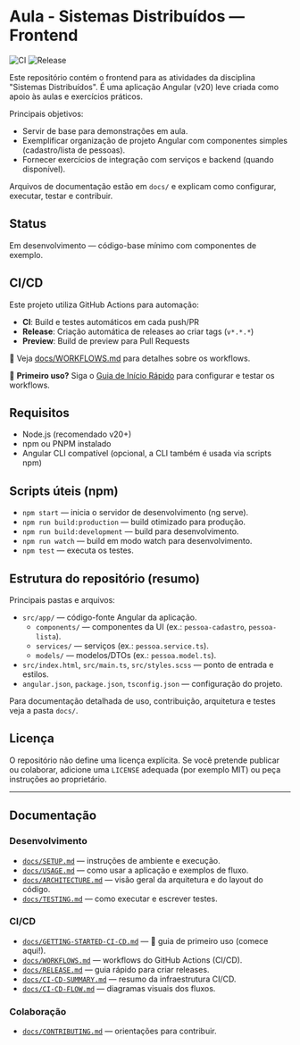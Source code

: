 # Aula - Sistemas Distribuídos — Frontend

![CI](https://github.com/mgnischor/aula-sistemas-frontend/actions/workflows/ci.yml/badge.svg)
![Release](https://github.com/mgnischor/aula-sistemas-frontend/actions/workflows/release.yml/badge.svg)

Este repositório contém o frontend para as atividades da disciplina "Sistemas Distribuídos". É uma aplicação Angular (v20) leve criada como apoio às aulas e exercícios práticos.

Principais objetivos:

-   Servir de base para demonstrações em aula.
-   Exemplificar organização de projeto Angular com componentes simples (cadastro/lista de pessoas).
-   Fornecer exercícios de integração com serviços e backend (quando disponível).

Arquivos de documentação estão em `docs/` e explicam como configurar, executar, testar e contribuir.

## Status

Em desenvolvimento — código-base mínimo com componentes de exemplo.

## CI/CD

Este projeto utiliza GitHub Actions para automação:

-   **CI**: Build e testes automáticos em cada push/PR
-   **Release**: Criação automática de releases ao criar tags (`v*.*.*`)
-   **Preview**: Build de preview para Pull Requests

📖 Veja [docs/WORKFLOWS.md](docs/WORKFLOWS.md) para detalhes sobre os workflows.

🚀 **Primeiro uso?** Siga o [Guia de Início Rápido](docs/GETTING-STARTED-CI-CD.md) para configurar e testar os workflows.

## Requisitos

-   Node.js (recomendado v20+)
-   npm ou PNPM instalado
-   Angular CLI compatível (opcional, a CLI também é usada via scripts npm)

## Scripts úteis (npm)

-   `npm start` — inicia o servidor de desenvolvimento (ng serve).
-   `npm run build:production` — build otimizado para produção.
-   `npm run build:development` — build para desenvolvimento.
-   `npm run watch` — build em modo watch para desenvolvimento.
-   `npm test` — executa os testes.

## Estrutura do repositório (resumo)

Principais pastas e arquivos:

-   `src/app/` — código-fonte Angular da aplicação.
    -   `components/` — componentes da UI (ex.: `pessoa-cadastro`, `pessoa-lista`).
    -   `services/` — serviços (ex.: `pessoa.service.ts`).
    -   `models/` — modelos/DTOs (ex.: `pessoa.model.ts`).
-   `src/index.html`, `src/main.ts`, `src/styles.scss` — ponto de entrada e estilos.
-   `angular.json`, `package.json`, `tsconfig.json` — configuração do projeto.

Para documentação detalhada de uso, contribuição, arquitetura e testes veja a pasta `docs/`.

## Licença

O repositório não define uma licença explícita. Se você pretende publicar ou colaborar, adicione uma `LICENSE` adequada (por exemplo MIT) ou peça instruções ao proprietário.

---

## Documentação

### Desenvolvimento

-   [`docs/SETUP.md`](docs/SETUP.md) — instruções de ambiente e execução.
-   [`docs/USAGE.md`](docs/USAGE.md) — como usar a aplicação e exemplos de fluxo.
-   [`docs/ARCHITECTURE.md`](docs/ARCHITECTURE.md) — visão geral da arquitetura e do layout do código.
-   [`docs/TESTING.md`](docs/TESTING.md) — como executar e escrever testes.

### CI/CD

-   [`docs/GETTING-STARTED-CI-CD.md`](docs/GETTING-STARTED-CI-CD.md) — 🚀 guia de primeiro uso (comece aqui!).
-   [`docs/WORKFLOWS.md`](docs/WORKFLOWS.md) — workflows do GitHub Actions (CI/CD).
-   [`docs/RELEASE.md`](docs/RELEASE.md) — guia rápido para criar releases.
-   [`docs/CI-CD-SUMMARY.md`](docs/CI-CD-SUMMARY.md) — resumo da infraestrutura CI/CD.
-   [`docs/CI-CD-FLOW.md`](docs/CI-CD-FLOW.md) — diagramas visuais dos fluxos.

### Colaboração

-   [`docs/CONTRIBUTING.md`](docs/CONTRIBUTING.md) — orientações para contribuir.
